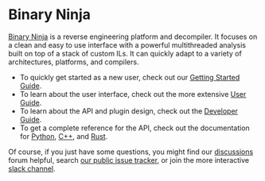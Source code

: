 # Binary Ninja

[Binary Ninja](https://binary.ninja/) is a reverse engineering platform and decompiler. It focuses on a clean and easy to use interface with a powerful multithreaded analysis built on top of a stack of custom ILs. It can quickly adapt to a variety of architectures, platforms, and compilers.

- To quickly get started as a new user, check out our [Getting Started Guide](getting-started.md).
- To learn about the user interface, check out the more extensive [User Guide](./guide/index.md).
- To learn about the API and plugin design, check out the [Developer Guide](./dev/index.md). 
- To get a complete reference for the API, check out the documentation for [Python](https://api.binary.ninja/), [C++](https://api.binary.ninja/cpp/), and [Rust](https://rust.binary.ninja/binaryninja/).

Of course, if you just have some questions, you might find our [discussions](https://github.com/Vector35/binaryninja-api/discussions) forum helpful, search [our public issue tracker](https://github.com/Vector35/binaryninja-api/issues), or join the more interactive [slack channel](https://slack.binary.ninja/).
